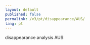 ```yaml
---
layout: default
published: false
permalink: /v3/pt/disappearance/AUS/
lang: pt
---
```


disappearance analysis AUS
